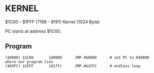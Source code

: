 # KERNEL

$1C00 - $1FFF (7168 - 8191) Kernel (1024 Byte)

PC starts at address $1C00.

## Program

```
($0000) $1C00		1d0800		JMP #$0800		# set PC to #$0800 where our program lies
($03FC) $1FFF		1d1ffc		JMP #$1FFC		# endless loop
```